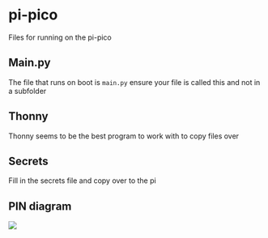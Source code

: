 # pi-pico
Files for running on the pi-pico

## Main.py
The file that runs on boot is `main.py` ensure your file is called this and not in a subfolder

## Thonny
Thonny seems to be the best program to work with to copy files over

## Secrets
Fill in the secrets file and copy over to the pi

## PIN diagram
![](https://cdn-learn.adafruit.com/assets/assets/000/099/339/original/raspberry_pi_Pico-R3-Pinout-narrow.png?1612915004)
